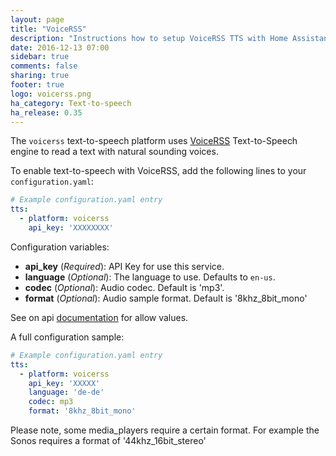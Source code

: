 ```yaml
---
layout: page
title: "VoiceRSS"
description: "Instructions how to setup VoiceRSS TTS with Home Assistant."
date: 2016-12-13 07:00
sidebar: true
comments: false
sharing: true
footer: true
logo: voicerss.png
ha_category: Text-to-speech
ha_release: 0.35
---
```


The `voicerss` text-to-speech platform uses [VoiceRSS](http://www.voicerss.org/) Text-to-Speech engine to read a text with natural sounding voices.

To enable text-to-speech with VoiceRSS, add the following lines to your `configuration.yaml`:

```yaml
# Example configuration.yaml entry
tts:
  - platform: voicerss
    api_key: 'XXXXXXXX'
```

Configuration variables:

- **api_key** (*Required*): API Key for use this service.
- **language** (*Optional*): The language to use. Defaults to `en-us`.
- **codec** (*Optional*): Audio codec. Default is 'mp3'.
- **format** (*Optional*): Audio sample format. Default is '8khz_8bit_mono'

See on api [documentation](http://www.voicerss.org/api/documentation.aspx) for allow values.

A full configuration sample:

```yaml
# Example configuration.yaml entry
tts:
  - platform: voicerss
    api_key: 'XXXXX'
    language: 'de-de'
    codec: mp3
    format: '8khz_8bit_mono'
```

Please note, some media_players require a certain format. For example the Sonos requires a format of '44khz_16bit_stereo'
